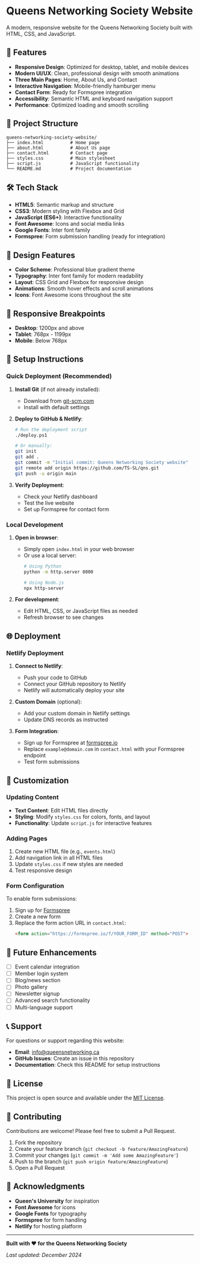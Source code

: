 # Queens Networking Society Website

A modern, responsive website for the Queens Networking Society built with HTML, CSS, and JavaScript.

## 🚀 Features

- **Responsive Design**: Optimized for desktop, tablet, and mobile devices
- **Modern UI/UX**: Clean, professional design with smooth animations
- **Three Main Pages**: Home, About Us, and Contact
- **Interactive Navigation**: Mobile-friendly hamburger menu
- **Contact Form**: Ready for Formspree integration
- **Accessibility**: Semantic HTML and keyboard navigation support
- **Performance**: Optimized loading and smooth scrolling

## 📁 Project Structure

```
queens-networking-society-website/
├── index.html          # Home page
├── about.html          # About Us page
├── contact.html        # Contact page
├── styles.css          # Main stylesheet
├── script.js           # JavaScript functionality
└── README.md           # Project documentation
```

## 🛠️ Tech Stack

- **HTML5**: Semantic markup and structure
- **CSS3**: Modern styling with Flexbox and Grid
- **JavaScript (ES6+)**: Interactive functionality
- **Font Awesome**: Icons and social media links
- **Google Fonts**: Inter font family
- **Formspree**: Form submission handling (ready for integration)

## 🎨 Design Features

- **Color Scheme**: Professional blue gradient theme
- **Typography**: Inter font family for modern readability
- **Layout**: CSS Grid and Flexbox for responsive design
- **Animations**: Smooth hover effects and scroll animations
- **Icons**: Font Awesome icons throughout the site

## 📱 Responsive Breakpoints

- **Desktop**: 1200px and above
- **Tablet**: 768px - 1199px
- **Mobile**: Below 768px

## 🔧 Setup Instructions

### Quick Deployment (Recommended)

1. **Install Git** (if not already installed):
   - Download from [git-scm.com](https://git-scm.com/downloads)
   - Install with default settings

2. **Deploy to GitHub & Netlify**:
   ```bash
   # Run the deployment script
   ./deploy.ps1
   
   # Or manually:
   git init
   git add .
   git commit -m "Initial commit: Queens Networking Society website"
   git remote add origin https://github.com/TS-SL/qns.git
   git push -u origin main
   ```

3. **Verify Deployment**:
   - Check your Netlify dashboard
   - Test the live website
   - Set up Formspree for contact form

### Local Development

1. **Open in browser**:
   - Simply open `index.html` in your web browser
   - Or use a local server:
     ```bash
     # Using Python
     python -m http.server 8000
     
     # Using Node.js
     npx http-server
     ```

2. **For development**:
   - Edit HTML, CSS, or JavaScript files as needed
   - Refresh browser to see changes

## 🌐 Deployment

### Netlify Deployment

1. **Connect to Netlify**:
   - Push your code to GitHub
   - Connect your GitHub repository to Netlify
   - Netlify will automatically deploy your site

2. **Custom Domain** (optional):
   - Add your custom domain in Netlify settings
   - Update DNS records as instructed

3. **Form Integration**:
   - Sign up for Formspree at [formspree.io](https://formspree.io)
   - Replace `example@domain.com` in `contact.html` with your Formspree endpoint
   - Test form submissions

## 📝 Customization

### Updating Content

- **Text Content**: Edit HTML files directly
- **Styling**: Modify `styles.css` for colors, fonts, and layout
- **Functionality**: Update `script.js` for interactive features

### Adding Pages

1. Create new HTML file (e.g., `events.html`)
2. Add navigation link in all HTML files
3. Update `styles.css` if new styles are needed
4. Test responsive design

### Form Configuration

To enable form submissions:

1. Sign up for [Formspree](https://formspree.io)
2. Create a new form
3. Replace the form action URL in `contact.html`:
   ```html
   <form action="https://formspree.io/f/YOUR_FORM_ID" method="POST">
   ```

## 🎯 Future Enhancements

- [ ] Event calendar integration
- [ ] Member login system
- [ ] Blog/news section
- [ ] Photo gallery
- [ ] Newsletter signup
- [ ] Advanced search functionality
- [ ] Multi-language support

## 📞 Support

For questions or support regarding this website:

- **Email**: info@queensnetworking.ca
- **GitHub Issues**: Create an issue in this repository
- **Documentation**: Check this README for setup instructions

## 📄 License

This project is open source and available under the [MIT License](LICENSE).

## 🤝 Contributing

Contributions are welcome! Please feel free to submit a Pull Request.

1. Fork the repository
2. Create your feature branch (`git checkout -b feature/AmazingFeature`)
3. Commit your changes (`git commit -m 'Add some AmazingFeature'`)
4. Push to the branch (`git push origin feature/AmazingFeature`)
5. Open a Pull Request

## 🙏 Acknowledgments

- **Queen's University** for inspiration
- **Font Awesome** for icons
- **Google Fonts** for typography
- **Formspree** for form handling
- **Netlify** for hosting platform

---

**Built with ❤️ for the Queens Networking Society**

*Last updated: December 2024*
